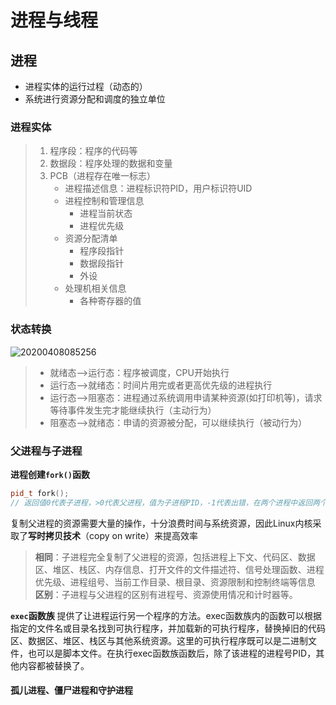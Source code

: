 # 进程与线程
## 进程
* 进程实体的运行过程（动态的）
* 系统进行资源分配和调度的独立单位
### 进程实体
> 1. 程序段：程序的代码等
> 2. 数据段：程序处理的数据和变量
> 3. PCB（进程存在唯一标志）
>    - 进程描述信息：进程标识符PID，用户标识符UID
>    - 进程控制和管理信息
>         * 进程当前状态
>         * 进程优先级
>     - 资源分配清单
>         * 程序段指针
>         * 数据段指针
>         * 外设
>     * 处理机相关信息
>         * 各种寄存器的值
### 状态转换

![20200408085256](https://i.loli.net/2020/04/08/hjyuFxCmdaWeJBU.png)
> * 就绪态-->运行态：程序被调度，CPU开始执行
> * 运行态-->就绪态：时间片用完或者更高优先级的进程执行
> * 运行态-->阻塞态：进程通过系统调用申请某种资源(如打印机等)，请求等待事件发生完才能继续执行（主动行为）
> * 阻塞态-->就绪态：申请的资源被分配，可以继续执行（被动行为）

### 父进程与子进程

**进程创建`fork()`函数**

```cpp
pid_t fork();
// 返回值0代表子进程，>0代表父进程，值为子进程PID，-1代表出错，在两个进程中返回两个值
```
复制父进程的资源需要大量的操作，十分浪费时间与系统资源，因此Linux内核采取了**写时拷贝技术**（copy on write）来提高效率
> **相同**：子进程完全复制了父进程的资源，包括进程上下文、代码区、数据区、堆区、栈区、内存信息、打开文件的文件描述符、信号处理函数、进程优先级、进程组号、当前工作目录、根目录、资源限制和控制终端等信息
> **区别**：子进程与父进程的区别有进程号、资源使用情况和计时器等。

**`exec`函数族**
提供了让进程运行另一个程序的方法。exec函数族内的函数可以根据指定的文件名或目录名找到可执行程序，并加载新的可执行程序，替换掉旧的代码区、数据区、堆区、栈区与其他系统资源。这里的可执行程序既可以是二进制文件，也可以是脚本文件。在执行exec函数族函数后，除了该进程的进程号PID，其他内容都被替换了。

#### 孤儿进程、僵尸进程和守护进程

